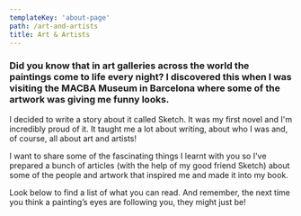 ```yaml
---
templateKey: 'about-page'
path: /art-and-artists
title: Art & Artists
---
```

### Did you know that in art galleries across the world the paintings come to life every night? I discovered this when I was visiting the MACBA Museum in Barcelona where some of the artwork was giving me funny looks.

I decided to write a story about it called Sketch. It was my first novel and I'm incredibly proud of it. It taught me a lot about writing, about who I was and, of course, all about art and artists!

I want to share some of the fascinating things I learnt with you so I've prepared a bunch of articles (with the help of my good friend Sketch) about some of the people and artwork that inspired me and made it into my book.

Look below to find a list of what you can read. And remember, the next time you think a painting’s eyes are following you, they might just be!